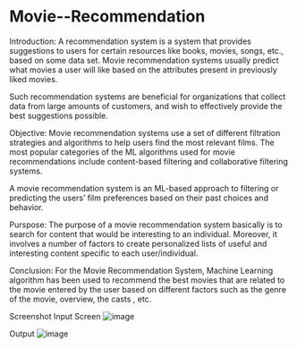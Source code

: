 # Movie--Recommendation

Introduction:
A recommendation system is a system that provides suggestions to users for certain resources like books, movies, songs, etc., based on some data set. Movie recommendation systems usually predict what movies a user will like based on the attributes present in previously liked movies. 

Such recommendation systems are beneficial for organizations that collect data from large amounts of customers, and wish to effectively provide the best suggestions possible.

Objective:
Movie recommendation systems use a set of different filtration strategies and algorithms to help users find the most relevant films. The most popular categories of the ML algorithms used for movie recommendations include content-based filtering and collaborative filtering systems.

A movie recommendation system is an ML-based approach to filtering or predicting the users’ film preferences based on their past choices and behavior.

Purspose:
The purpose of a movie recommendation system basically is to search for content that would be interesting to an individual. Moreover, it involves a number of factors to create personalized lists of useful and interesting content specific to each user/individual.

Conclusion:
For the Movie Recommendation System, Machine Learning algorithm has been used to recommend the best movies that are related to the movie entered by the user based on different factors such as the genre of the movie, overview, the casts , etc.

Screenshot 
Input Screen
![image](https://user-images.githubusercontent.com/70429305/196184528-cb15e4a1-3864-4716-9aff-1c5d2b16b3c9.png)

Output 
![image](https://user-images.githubusercontent.com/70429305/196184690-c979ef2e-9e78-4373-b0da-d2da50d65d61.png)

